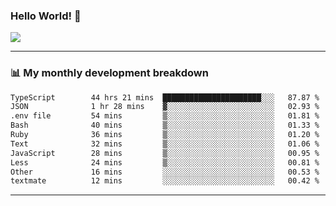 ### Hello World! 👋

<a>
  <img align="center" src="https://github-readme-stats.vercel.app/api?username=megatunger&count_private=true&include_all_commits=true&bg_color=30,56CCF2,2F80ED&title_color=fff&text_color=fff" />
</a>

------
### 📊 My monthly development breakdown

<!--START_SECTION:waka-->

```txt
TypeScript        44 hrs 21 mins  ██████████████████████░░░   87.87 %
JSON              1 hr 28 mins    ▓░░░░░░░░░░░░░░░░░░░░░░░░   02.93 %
.env file         54 mins         ▒░░░░░░░░░░░░░░░░░░░░░░░░   01.81 %
Bash              40 mins         ▒░░░░░░░░░░░░░░░░░░░░░░░░   01.33 %
Ruby              36 mins         ▒░░░░░░░░░░░░░░░░░░░░░░░░   01.20 %
Text              32 mins         ▒░░░░░░░░░░░░░░░░░░░░░░░░   01.06 %
JavaScript        28 mins         ▒░░░░░░░░░░░░░░░░░░░░░░░░   00.95 %
Less              24 mins         ▒░░░░░░░░░░░░░░░░░░░░░░░░   00.81 %
Other             16 mins         ░░░░░░░░░░░░░░░░░░░░░░░░░   00.53 %
textmate          12 mins         ░░░░░░░░░░░░░░░░░░░░░░░░░   00.42 %
```

<!--END_SECTION:waka-->

------
